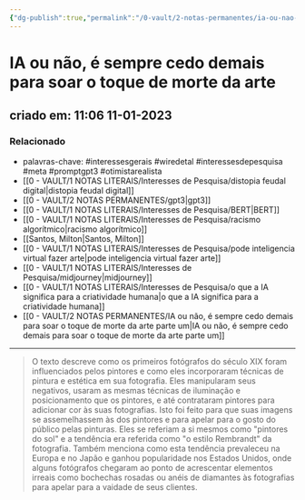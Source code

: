 ```yaml
---
{"dg-publish":true,"permalink":"/0-vault/2-notas-permanentes/ia-ou-nao-e-sempre-cedo-demais-para-soar-o-toque-de-morte-da-arte-parte-2/","tags":["permanente","interessesgerais","wiredetal","interessesdepesquisa","meta","promptgpt3","otimistarealista"],"dgHomeLink":true,"dgShowLocalGraph":true,"dgShowFileTree":true,"dgEnableSearch":true,"noteIcon":""}
---
```


# IA ou não, é sempre cedo demais para soar o toque de morte da arte
## criado em: 11:06 11-01-2023
### Relacionado
- palavras-chave: #interessesgerais  #wiredetal  #interessesdepesquisa #meta #promptgpt3  #otimistarealista 
- [[0 - VAULT/1 NOTAS LITERAIS/Interesses de Pesquisa/distopia feudal digital\|distopia feudal digital]]
- [[0 - VAULT/2 NOTAS PERMANENTES/gpt3\|gpt3]]
- [[0 - VAULT/1 NOTAS LITERAIS/Interesses de Pesquisa/BERT\|BERT]]
- [[0 - VAULT/1 NOTAS LITERAIS/Interesses de Pesquisa/racismo algorítmico\|racismo algorítmico]]
- [[Santos, Milton\|Santos, Milton]]
- [[0 - VAULT/1 NOTAS LITERAIS/Interesses de Pesquisa/pode inteligencia virtual fazer arte\|pode inteligencia virtual fazer arte]]
- [[0 - VAULT/1 NOTAS LITERAIS/Interesses de Pesquisa/midjourney\|midjourney]]
- [[0 - VAULT/1 NOTAS LITERAIS/Interesses de Pesquisa/o que a IA significa para a criatividade humana\|o que a IA significa para a criatividade humana]]
- [[0 - VAULT/2 NOTAS PERMANENTES/IA ou não, é sempre cedo demais para soar o toque de morte da arte parte um\|IA ou não, é sempre cedo demais para soar o toque de morte da arte parte um]]
---
>O texto descreve como os primeiros fotógrafos do século XIX foram influenciados pelos pintores e como eles incorporaram técnicas de pintura e estética em sua fotografia. Eles manipularam seus negativos, usaram as mesmas técnicas de iluminação e posicionamento que os pintores, e até contrataram pintores para adicionar cor às suas fotografias. Isto foi feito para que suas imagens se assemelhassem às dos pintores e para apelar para o gosto do público pelas pinturas. Eles se referiam a si mesmos como "pintores do sol" e a tendência era referida como "o estilo Rembrandt" da fotografia. Também menciona como esta tendência prevaleceu na Europa e no Japão e ganhou popularidade nos Estados Unidos, onde alguns fotógrafos chegaram ao ponto de acrescentar elementos irreais como bochechas rosadas ou anéis de diamantes às fotografias para apelar para a vaidade de seus clientes.